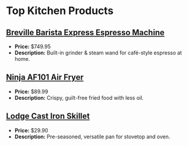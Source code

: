 # Top Kitchen Products

## [Breville Barista Express Espresso Machine](https://www.amazon.com/dp/B00CH9QWOU?tag=mychanneld-20)
- **Price:** $749.95
- **Description:** Built-in grinder & steam wand for café-style espresso at home.

## [Ninja AF101 Air Fryer](https://www.amazon.com/dp/B07FDJMC9Q?tag=mychanneld-20)
- **Price:** $89.99
- **Description:** Crispy, guilt-free fried food with less oil.

## [Lodge Cast Iron Skillet](https://www.amazon.com/dp/B00006JSUA?tag=mychanneld-20)
- **Price:** $29.90
- **Description:** Pre-seasoned, versatile pan for stovetop and oven.

